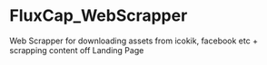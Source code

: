 # FluxCap_WebScrapper

Web Scrapper for downloading assets from icokik, facebook etc + scrapping content off Landing Page
